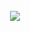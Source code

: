 <!-- ![header](https://capsule-render.vercel.app/api?type=Cylinder&color=5FC397&height=20&text=Become%20a%20Backend%20engineer&fontColor=ffffff&fontSize=13) -->
<!-- ![header](https://capsule-render.vercel.app/api?type=Cylinder&color=5FC397&height=25&text=&fontColor=ffffff&fontSize=18) -->


<!-- --- -->
<br>
<br>
<br>

<p align="center"><a href="https://doongu.notion.site/"><img src="http://img.shields.io/badge/It's me ! -655ced?style=for-the-badge&color=252525" style="height : auto; margin-left : 10px; margin-right : 10px;"/></a></p>

<br>
<br>

 <!-- --- -->



<!-- ![header](https://capsule-render.vercel.app/api?type=Cylinder&color=5FC397&height=25)  -->
<!-- 
<p align="center">
    <a href="https://github.com/anuraghazra/github-readme-stats">
    <img height="180px" src="https://github-readme-stats.vercel.app/api?username=doongu&show_icons=true&theme=vue&bg_color=FFFFFF,FFFFFF,FFFFFF,FFFFFF,FFFFFF,FFFFFF,ccf7c9,ccf7c9,ccf7c9,ccf7c9&icon_color=FFFFFF&border_color=39de94" />
</a>
   -->
<!--  
![header](https://capsule-render.vercel.app/api?type=Cylinder&color=5FC397&height=25)  -->




